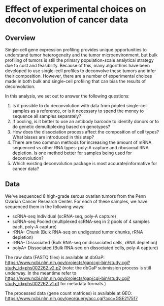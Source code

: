# Effect of experimental choices on deconvolution of cancer data

## Overview

Single-cell gene expression profiling provides unique opportunities to understand tumor heterogeneity and the tumor microenvironment, but bulk profiling of tumors is still the primary population-scale analytical strategy due to cost and feasibility. Because of this, many algorithms have been developed to use single-cell profiles to deconvolve these tumors and infer their composition. However, there are a number of experimental choices made in both bulk and single-cell profiling that can bias the results of deconvolution.

In this analysis, we set out to answer the following questions:
1. Is it possible to do deconvolution with data from pooled single-cell samples as a reference, or is it necessary to spend the money to sequence all samples separately?
2. If pooling, is it better to use an antibody barcode to identify donors or to do genetic demultiplexing based on genotypes?
3. How does the dissociation process affect the composition of cell types? What biases are introduced in this step?
4. There are two common methods for increasing the amount of mRNA sequenced vs other RNA types: poly-A capture and ribosomal RNA depletion. Is one method better for samples being used for deconvolution?
5. Which existing deconvolution package is most accurate/informative for cancer data?

## Data

We've sequenced 8 high-grade serous ovarian tumors from the Penn Ovarian Cancer Research Center. For each of these samples, we have sequenced them in the following ways:
- scRNA-seq Individual (scRNA-seq, poly-A capture)
- scRNA-seq Pooled (multiplexed scRNA-seq in 2 pools of 4 samples each, poly-A capture)
- rRNA- Chunk (Bulk RNA-seq on undigested tumor chunks, rRNA depletion)
- rRNA- Dissociated (Bulk RNA-seq on dissociated cells, rRNA depletion)
- polyA+ Dissociated (Bulk RNA-seq on dissociated cells, poly-A capture)

The raw data (FASTQ files) is available at dbGaP: https://www.ncbi.nlm.nih.gov/projects/gap/cgi-bin/study.cgi?study_id=phs002262.v2.p2 (note: the dbGaP submission process is still underway. In the meantime refer to https://www.ncbi.nlm.nih.gov/projects/gap/cgi-bin/study.cgi?study_id=phs002262.v1.p1 for metadata formats.)

The processed data (gene count matrices) is available at GEO: https://www.ncbi.nlm.nih.gov/geo/query/acc.cgi?acc=GSE217517
